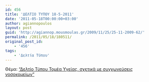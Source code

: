 ```yaml
---
id: 456
title: 'ΔΕΛΤΙΟ ΤΥΠΟΥ 18-5-2011'
date: '2011-05-18T00:00:00+03:00'
author: agiannopoulos
layout: post
guid: 'http://agiannop.mousmoulas.gr/2009/11/25/25-11-2009-62/'
permalink: /2011/05/18/180511/
original_post_id:
    - '456'
tags:
    - 'Δελτία Τύπου'
---
```


Θέμα: [“Δελτίο Τύπου Τομέα Υγείας, σχετικά με συγχωνεύσεις νοσοκομείων”](/wp-content/uploads/2009/11/18052011_dt_gia_sygxoneyseis_nosok.pdf)